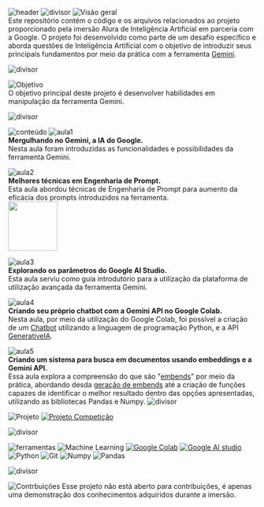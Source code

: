 ![header](https://github.com/Thamine-sumaya/Alura-Intelig-ncia-Artificial/assets/160533319/19a25b6e-39fa-4128-b059-f693fc6e1393)
![divisor](https://github.com/Thamine-sumaya/Alura-Intelig-ncia-Artificial/assets/160533319/75af3c81-6878-4676-b8e2-2c5e188ebc55)
![Visão geral](https://github.com/Thamine-sumaya/Alura-Intelig-ncia-Artificial/assets/160533319/313b4792-5580-4688-9aff-910dab9a6092)
<br>
Este repositório contém o código e os arquivos relacionados ao projeto proporcionado pela imersão Alura de Inteligência Artificial em parceria com a Google. O projeto foi desenvolvido como parte de um desafio específico e aborda questões de Inteligência Artificial com o objetivo de introduzir seus principais fundamentos por meio da prática com a ferramenta [Gemini](https://gemini.google.com/app).

![divisor](https://github.com/Thamine-sumaya/Alura-Intelig-ncia-Artificial/assets/160533319/75af3c81-6878-4676-b8e2-2c5e188ebc55)

![Objetivo](https://github.com/Thamine-sumaya/Alura-Intelig-ncia-Artificial/assets/160533319/70183127-b286-49cb-b81c-01eacaff867c)
<br>
O objetivo principal deste projeto é desenvolver habilidades em manipulação da ferramenta Gemini.

![divisor](https://github.com/Thamine-sumaya/Alura-Intelig-ncia-Artificial/assets/160533319/75af3c81-6878-4676-b8e2-2c5e188ebc55)

![conteúdo](https://github.com/Thamine-sumaya/Alura-Intelig-ncia-Artificial/assets/160533319/e7d808be-2c3d-4def-a46e-ab348963bfb5)
![aula1](https://github.com/Thamine-sumaya/Alura-Intelig-ncia-Artificial/assets/160533319/08c8c51b-5d03-4e22-94ed-89c27023d5ed)
<br>
<b>Mergulhando no Gemini, a IA do Google.</b> <BR>
Nesta aula foram introduzidas as funcionalidades e possibilidades da ferramenta Gemini.

![aula2](https://github.com/Thamine-sumaya/Alura-Intelig-ncia-Artificial/assets/160533319/146fcd33-42a5-43b6-a834-a38213ea2f9c)
<br>
<b>Melhores técnicas em Engenharia de Prompt.</b> <BR>
Esta aula abordou técnicas de Engenharia de Prompt para aumento da eficácia dos prompts introduzidos na ferramenta.
<br>
<a href="https://crocus-tuesday-cd5.notion.site/Gemini-03d1d179623e42bfa45218f408eaba2b?pvs=4">
   <img src="https://github.com/Thamine-sumaya/Alura-Artificial-Intelligence/assets/160533319/9267ced9-0fdb-4f77-870f-2374510943ea" width="100" >
</a>

![aula3](https://github.com/Thamine-sumaya/Alura-Intelig-ncia-Artificial/assets/160533319/1b0049e6-1f17-467c-aa1d-fffa6394e94d)
<br>
<b>Explorando os parâmetros do Google AI Studio.</b> <BR>
Esta aula serviu como guia introdutório para a utilização da plataforma de utilização avançada da ferramenta Gemini.

![aula4](https://github.com/Thamine-sumaya/Alura-Intelig-ncia-Artificial/assets/160533319/a2300ae1-3fc0-4bc8-9a5c-6d1e0b10523b)
<br>
<B>Criando seu próprio chatbot com a Gemini API no Google Colab.</b> <BR>
Nesta aula, por meio da utilização do Google Colab, foi possível a criação de um [Chatbot](https://github.com/Thamine-sumaya/Alura-Artificial-Intelligence/blob/main/Criando_meu_primeiro_Chatbot.ipynb) utilizando a linguagem de programação Python, e a API [GenerativeIA](https://cloud.google.com/vertex-ai/generative-ai/docs/model-reference/overview?hl=pt-br).

![aula5](https://github.com/Thamine-sumaya/Alura-Intelig-ncia-Artificial/assets/160533319/0a28dbc0-fc49-481a-b6b4-3088732ee830)
<br>
<b>Criando um sistema para busca em documentos usando embeddings e a Gemini API.</b> <BR>
Essa aula explora a compreensão do que são "[embends](https://ai.google.dev/gemini-api/tutorials/document_search?hl=pt-br)" por meio da prática, abordando desda [geração de embends](https://github.com/Thamine-sumaya/Alura-Artificial-Intelligence/blob/main/Explorando_a_utilização_de_Embends.ipynb) até a criação de funções capazes de identificar o melhor resultado dentro das opções apresentadas, utilizando as bibliotecas Pandas e Numpy.
![divisor](https://github.com/Thamine-sumaya/Alura-Intelig-ncia-Artificial/assets/160533319/75af3c81-6878-4676-b8e2-2c5e188ebc55)

![Projeto](https://github.com/Thamine-sumaya/Alura-Intelig-ncia-Artificial/assets/160533319/8837c2da-13b0-46ec-8f04-d0f6d3e262ec)
  [![Projeto Competição](https://github-readme-stats.vercel.app/api/pin/?username=Thamine-sumaya&repo=Projeto-Alura-Chatbot&border_color=4796E4&bg_color=0D1117&title_color=A21EFF&text_color=FFFFFF&icon_color=FF6587)](https://github.com/Thamine-sumaya/Projeto-Alura-Chatbot) 
  
![divisor](https://github.com/Thamine-sumaya/Alura-Intelig-ncia-Artificial/assets/160533319/75af3c81-6878-4676-b8e2-2c5e188ebc55)

![ferramentas](https://github.com/Thamine-sumaya/Alura-Intelig-ncia-Artificial/assets/160533319/014e1004-f358-4fcc-a3c3-9222040b665b)
![Machine Learning](https://img.shields.io/badge/Gemini-000000?style=for-the-badge&logo=googlebard&logoColor=4993E6)
[![Google Colab](https://img.shields.io/badge/Colab-4796E4?style=for-the-badge&logo=googlecolab&color=000000)](https://colab.google)
[![Google AI studio](https://img.shields.io/badge/studio-000000?style=for-the-badge&logo=google&logoColor=4993E6)](https://aistudio.google.com/app/prompts/new_chat)
![Python](https://img.shields.io/badge/python-000000?style=for-the-badge&logo=python&logoColor=4993E6)
![Git](https://img.shields.io/badge/github-000000.svg?style=for-the-badge&logo=git&logoColor=4993E6)
![Numpy](https://img.shields.io/badge/Numpy-000000?style=for-the-badge&logo=numpy&logoColor=4993E6)
![Pandas](https://img.shields.io/badge/Pandas-000000?style=for-the-badge&logo=pandas&logoColor=4993E6)

![divisor](https://github.com/Thamine-sumaya/Alura-Intelig-ncia-Artificial/assets/160533319/75af3c81-6878-4676-b8e2-2c5e188ebc55)

![Contrbuições](https://github.com/Thamine-sumaya/Alura-Intelig-ncia-Artificial/assets/160533319/35f30be2-b27e-494f-8fba-b589889e52d4)
Esse projeto não está aberto para contribuições, é apenas uma demonstração dos conhecimentos adquiridos durante a imersão.

